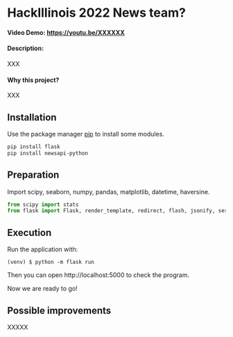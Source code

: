 # HackIllinois 2022 News team?
#### Video Demo:  <https://youtu.be/XXXXXX>
#### Description:

XXX


#### Why this project?

XXX


## Installation

Use the package manager [pip](https://pip.pypa.io/en/stable/) to install some modules.

```bash
pip install flask
pip install newsapi-python
```

## Preparation

Import scipy, seaborn, numpy, pandas, matplotlib, datetime, haversine.

```python
from scipy import stats
from flask import Flask, render_template, redirect, flash, jsonify, session, request

```

## Execution

Run the application with:
```
(venv) $ python -m flask run
```

Then you can open http://localhost:5000 to check the program.

Now we are ready to go!

## Possible improvements

XXXXX
